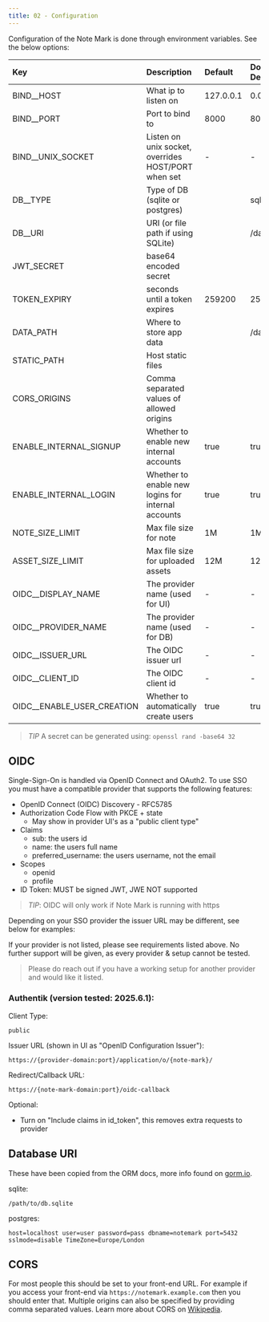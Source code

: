 ```yaml
---
title: 02 - Configuration
---
```

Configuration of the Note Mark is done through environment variables. See the below options:

| Key              | Description                               | Default   | Docker Default
|:---------------- |:----------------------------------------- |:----------|:--------------- |
| BIND__HOST       | What ip to listen on                      | 127.0.0.1 | 0.0.0.0         |
| BIND__PORT       | Port to bind to                           | 8000      | 8000            |
| BIND__UNIX_SOCKET | Listen on unix socket, overrides HOST/PORT when set | - | - |
| DB__TYPE         | Type of DB (sqlite or postgres)           |           | sqlite          |
| DB__URI          | URI (or file path if using SQLite)        |           | /data/db.sqlite |
| JWT_SECRET       | base64 encoded secret                     |           |                 |
| TOKEN_EXPIRY     | seconds until a token expires             | 259200    | 259200          |
| DATA_PATH        | Where to store app data                   |           | /data           |
| STATIC_PATH      | Host static files                         |           |                 |
| CORS_ORIGINS     | Comma separated values of allowed origins |           |                 |
| ENABLE_INTERNAL_SIGNUP | Whether to enable new internal accounts | true | true |
| ENABLE_INTERNAL_LOGIN | Whether to enable new logins for internal accounts | true | true |
| NOTE_SIZE_LIMIT  | Max file size for note                    |  1M       | 1M              |
| ASSET_SIZE_LIMIT | Max file size for uploaded assets         |  12M      | 12M             |
| OIDC__DISPLAY_NAME | The provider name (used for UI) | - | - |
| OIDC__PROVIDER_NAME | The provider name (used for DB) | - | - |
| OIDC__ISSUER_URL | The OIDC issuer url | - | - |
| OIDC__CLIENT_ID | The OIDC client id | - | - |
| OIDC__ENABLE_USER_CREATION | Whether to automatically create users | true | true |

> *TIP* A secret can be generated using: `openssl rand -base64 32`

## OIDC
Single-Sign-On is handled via OpenID Connect and OAuth2. To use SSO you must have a compatible provider that supports the following features:

- OpenID Connect (OIDC) Discovery - RFC5785
- Authorization Code Flow with PKCE + state
    - May show in provider UI's as a "public client type"
- Claims
    - sub: the users id
    - name: the users full name
    - preferred_username: the users username, not the email
- Scopes
    - openid
    - profile
- ID Token: MUST be signed JWT, JWE NOT supported

> *TIP*: OIDC will only work if Note Mark is running with https

Depending on your SSO provider the issuer URL may be different, see below for examples:

If your provider is not listed, please see requirements listed above. No further support will be given, as every provider & setup cannot be tested.

> Please do reach out if you have a working setup for another provider and would like it listed.

### Authentik (version tested: 2025.6.1):
Client Type:

```
public
```

Issuer URL (shown in UI as "OpenID Configuration Issuer"):

```
https://{provider-domain:port}/application/o/{note-mark}/
```

Redirect/Callback URL:

```
https://{note-mark-domain:port}/oidc-callback
```

Optional:

- Turn on "Include claims in id_token", this removes extra requests to provider

## Database URI
These have been copied from the ORM docs, more info found on [gorm.io](https://gorm.io/docs/connecting_to_the_database.html).

sqlite:

```text
/path/to/db.sqlite
```

postgres:

```text
host=localhost user=user password=pass dbname=notemark port=5432 sslmode=disable TimeZone=Europe/London
```

## CORS
For most people this should be set to your front-end URL. For example if you access your front-end via `https://notemark.example.com` then you should enter that. Multiple origins can also be specified by providing comma separated values. Learn more about CORS on [Wikipedia](https://en.wikipedia.org/wiki/Cross-origin_resource_sharing).

